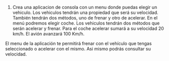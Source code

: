 1. Crea una aplicacion de consola con un menu donde puedas elegir un vehiculo. Los vehiculos tendrán una propiedad que será su velocidad. También tendrán dos métodos, uno de frenar y otro de acelerar. En el menú podremos elegir coche. Los vehiculos tendrán dos métodos que serán acelerar y frenar. Para el coche acelerar sumará a su velocidad 20 km/h. El avión avanzará 100 Km/h.

El menu de la aplicación te permitirá frenar con el vehículo que tengas seleccionado o acelerar con el mismo. Asi mismo podrás consultar su velocidad.